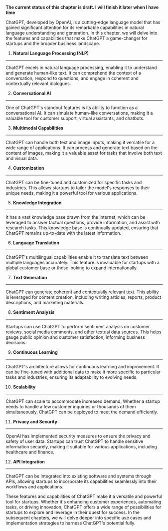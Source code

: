 **The current status of this chapter is draft. I will finish it later when I have time**

ChatGPT, developed by OpenAI, is a cutting-edge language model that has gained significant attention for its remarkable capabilities in natural language understanding and generation. In this chapter, we will delve into the features and capabilities that make ChatGPT a game-changer for startups and the broader business landscape.

1. **Natural Language Processing (NLP)**
----------------------------------------

ChatGPT excels in natural language processing, enabling it to understand and generate human-like text. It can comprehend the context of a conversation, respond to questions, and engage in coherent and contextually relevant dialogues.

2. **Conversational AI**
------------------------

One of ChatGPT's standout features is its ability to function as a conversational AI. It can simulate human-like conversations, making it a valuable tool for customer support, virtual assistants, and chatbots.

3. **Multimodal Capabilities**
------------------------------

ChatGPT can handle both text and image inputs, making it versatile for a wide range of applications. It can process and generate text based on the content of images, making it a valuable asset for tasks that involve both text and visual data.

4. **Customization**
--------------------

ChatGPT can be fine-tuned and customized for specific tasks and industries. This allows startups to tailor the model's responses to their unique needs, making it a powerful tool for various applications.

5. **Knowledge Integration**
----------------------------

It has a vast knowledge base drawn from the internet, which can be leveraged to answer factual questions, provide information, and assist with research tasks. This knowledge base is continually updated, ensuring that ChatGPT remains up-to-date with the latest information.

6. **Language Translation**
---------------------------

ChatGPT's multilingual capabilities enable it to translate text between multiple languages accurately. This feature is invaluable for startups with a global customer base or those looking to expand internationally.

7. **Text Generation**
----------------------

ChatGPT can generate coherent and contextually relevant text. This ability is leveraged for content creation, including writing articles, reports, product descriptions, and marketing materials.

8. **Sentiment Analysis**
-------------------------

Startups can use ChatGPT to perform sentiment analysis on customer reviews, social media comments, and other textual data sources. This helps gauge public opinion and customer satisfaction, informing business decisions.

9. **Continuous Learning**
--------------------------

ChatGPT's architecture allows for continuous learning and improvement. It can be fine-tuned with additional data to make it more specific to particular tasks and industries, ensuring its adaptability to evolving needs.

10. **Scalability**
-------------------

ChatGPT can scale to accommodate increased demand. Whether a startup needs to handle a few customer inquiries or thousands of them simultaneously, ChatGPT can be deployed to meet the demand efficiently.

11. **Privacy and Security**
----------------------------

OpenAI has implemented security measures to ensure the privacy and safety of user data. Startups can trust ChatGPT to handle sensitive information securely, making it suitable for various applications, including healthcare and finance.

12. **API Integration**
-----------------------

ChatGPT can be integrated into existing software and systems through APIs, allowing startups to incorporate its capabilities seamlessly into their workflows and applications.

These features and capabilities of ChatGPT make it a versatile and powerful tool for startups. Whether it's enhancing customer experiences, automating tasks, or driving innovation, ChatGPT offers a wide range of possibilities for startups to explore and leverage in their quest for success. In the subsequent chapters, we will delve deeper into specific use cases and implementation strategies to harness ChatGPT's potential fully.
